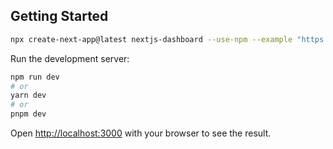 ## Getting Started

```bash
npx create-next-app@latest nextjs-dashboard --use-npm --example "https://github.com/yanisapths/incubator-nextjs-dashbaord" && cd nextjs-dashboard
```

Run the development server:

```bash
npm run dev
# or
yarn dev
# or
pnpm dev
```

Open [http://localhost:3000](http://localhost:3000) with your browser to see the result.
